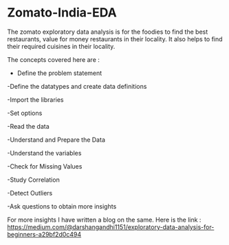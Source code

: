 # Zomato-India-EDA

The zomato exploratory data analysis is for the foodies to find the best restaurants, value for money restaurants in their locality. It also helps to find their required cuisines in their locality.

The concepts covered here are : 

- Define the problem statement

-Define the datatypes and create data definitions

-Import the libraries

-Set options 

-Read the data

-Understand and Prepare the Data 

-Understand the variables

-Check for Missing Values

-Study Correlation

-Detect Outliers

-Ask questions to obtain more insights

For more insights I have written a blog on the same. Here is the link : 
https://medium.com/@darshangandhi1151/exploratory-data-analysis-for-beginners-a29bf2d0c494
